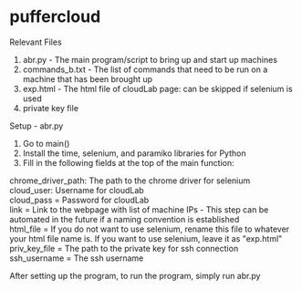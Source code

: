 # puffercloud

Relevant Files
1) abr.py - The main program/script to bring up and start up machines
2) commands_b.txt - The list of commands that need to be run on a machine that has been brought up
3) exp.html - The html file of cloudLab page: can be skipped if selenium is used
4) private key file

Setup - abr.py
1) Go to main()
2) Install the time, selenium, and paramiko libraries for Python
3) Fill in the following fields at the top of the main function:

chrome_driver_path: The path to the chrome driver for selenium  
cloud_user: Username for cloudLab  
cloud_pass = Password for cloudLab  
link = Link to the webpage with list of machine IPs - This step can be automated in the future if a naming convention is established  
html_file = If you do not want to use selenium, rename this file to whatever your html file name is. If you want to use selenium, leave it as "exp.html"  
priv_key_file = The path to the private key for ssh connection  
ssh_username = The ssh username  

After setting up the program, to run the program, simply run abr.py  
